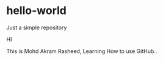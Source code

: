 # hello-world
Just a simple repository

HI

This is Mohd Akram Rasheed, Learning How to use GitHub..
